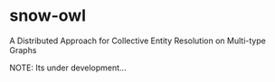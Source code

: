 # snow-owl
A Distributed Approach for Collective Entity Resolution on Multi-type Graphs

NOTE: Its under development...
